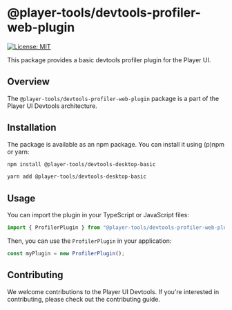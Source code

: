 # @player-tools/devtools-profiler-web-plugin

[![License: MIT](https://img.shields.io/badge/License-MIT-blue.svg)](./LICENSE)

This package provides a basic devtools profiler plugin for the Player UI.

## Overview

The `@player-tools/devtools-profiler-web-plugin` package is a part of the Player UI Devtools architecture.

## Installation

The package is available as an npm package. You can install it using (p)npm or yarn:

```bash
npm install @player-tools/devtools-desktop-basic
```

```bash
yarn add @player-tools/devtools-desktop-basic
```

## Usage

You can import the plugin in your TypeScript or JavaScript files:

```ts
import { ProfilerPlugin } from "@player-tools/devtools-profiler-web-plugin";
```

Then, you can use the `ProfilerPlugin` in your application:

```ts
const myPlugin = new ProfilerPlugin();
```

## Contributing

We welcome contributions to the Player UI Devtools. If you're interested in contributing, please check out the contributing guide.
